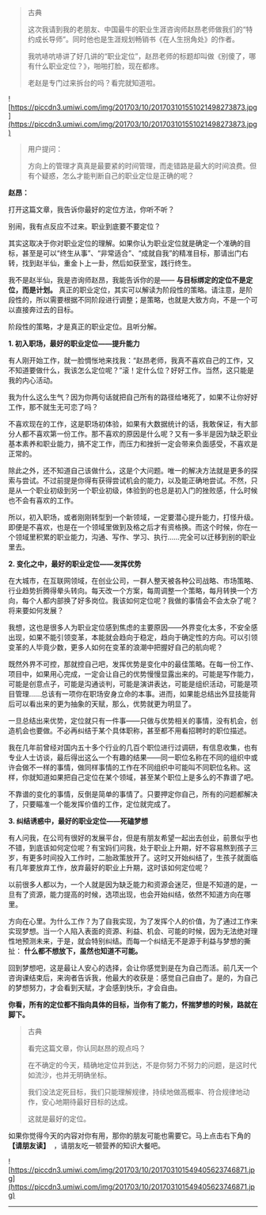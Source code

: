 > 古典
> 
> 这次我请到我的老朋友、中国最牛的职业生涯咨询师赵昂老师做我们的“特约成长导师”。同时他也是生涯规划畅销书《在人生拐角处》的作者。
> 
> 我吭哧吭哧讲了好几讲的“职业定位”，赵昂老师的标题却叫做《别傻了，哪有什么职业定位？》，啪啪打脸，现在都疼。
> 
> 老赵是专门过来拆台的吗？看完就知道啦。

![https://piccdn3.umiwi.com/img/201703/10/201703101551021498273873.jpg](https://piccdn3.umiwi.com/img/201703/10/201703101551021498273873.jpg)

> 用户提问：
> 
> 方向上的管理才真真是最要紧的时间管理，而走错路是最大的时间浪费。但有个疑惑，怎么才能判断自己的职业定位是正确的呢？

 **赵昂：**

打开这篇文章，我告诉你最好的定位方法，你听不听？

别闹，我有点反应不过来。职业到底要不要定位？

其实这取决于你对职业定位的理解。如果你认为职业定位就是确定一个准确的目标，甚至是可以“终生从事”、“非常适合”、“成就自我”的精准目标，那请出门右转，找到赵半仙，重金卜上一卦，然后如获至宝，践行终生。

我不是赵半仙，我是咨询师赵昂，我能告诉你的是—— **与目标绑定的定位不是定位，而是计划。** 真正的职业定位，其实可以解读为阶段性的策略。请注意，是阶段性的，所以需要根据不同阶段进行调整；是策略，也就是大致方向，不是一个可以直接奔过去的目标。

阶段性的策略，才是真正的职业定位。且听分解。

 **1. 初入职场，最好的职业定位——提升能力**

有人刚开始工作，就一脸惆怅地来找我：“赵昂老师，我真不喜欢自己的工作，又不知道要做什么，我该怎么定位呢？”滚！定什么位？好好工作。当然，这只能是我的内心活动。

我为什么这么生气？因为你两句话就把自己所有的路径给堵死了，如果不让你好好工作，那不就生无可恋了吗？

不喜欢现在的工作，这是职场初体验，如果有大数据统计的话，我敢保证，有大部分人都不喜欢第一份工作。那不喜欢的原因是什么呢？又有一多半是因为缺乏职业基本素养和职业能力，搞不定工作，而压力和挫折一定会带来负面感受，不喜欢是正常的。

除此之外，还不知道自己该做什么，这是个大问题。唯一的解决方法就是更多的探索与尝试。不过前提是你得有获得尝试机会的能力，以及能正确地尝试。不然，只是从一个职业初级到另一个职业初级，体验到的也总是初入门的挫败感，什么时候也不会有喜欢的工作。

所以，初入职场，或者刚刚转型到一个新领域，一定要潜心提升能力，打怪升级。即便是不喜欢，也是在一个领域里做到及格之后才有资格换。而这个时候，你在一个领域里积累的职业能力，沟通、写作、学习、执行……完全可以迁移到别的职业里去。

 **2. 变化之中，最好的职业定位——发挥优势**

在大城市，在互联网领域，在创业公司，一群人整天被各种公司战略、市场策略、行业趋势折腾得晕头转向。每天改一个方案，每周调整一个策略，每月转换一个方向，每个人都内部换了好多岗位。我该如何定位呢？我做的事情会不会太杂了呢？将来要如何发展？

我想，这也是很多人为职业定位感到焦虑的主要原因——外界变化太多，不安全感出现，如果不能引领变革，本能就会趋向于稳定，趋向于确定性的方向。可以引领变革的人毕竟少数，更多人如何在变革的浪潮中把握好自己的航向呢？

既然外界不可控，那就控自己吧，发挥优势是变化中的最佳策略。在每一份工作、项目中，如果用心完成，一定会让自己的优势慢慢显露出来的。可能是写作能力，可能是创意点子，可能是沟通谈判，可能是演讲表达，可能是组织活动，可能是项目管理……总该有一项你在职场安身立命的本事。进而，如果能总结出外显技能背后可以看出来的更为抽象的天赋，那么，优势就更为明显了。

一旦总结出来优势，定位就只有一件事——只做与优势相关的事情，没有机会，创造机会也要做。不必再纠结于某个具体职称，甚至都不用看招聘时的职位描述。

我在几年前曾经对国内五十多个行业的几百个职位进行过调研，有信息收集，也有专业人士访谈，最后得出这么一个有趣的结果——同一职位名称在不同的组织中或许会做不一样的事情，做同样事情的工作在不同组织中可能叫不同职位名称。这样，你就知道如果把自己定位在某个领域，甚至某个职位上是多么的不靠谱了吧。

不靠谱的变化的事情，反倒是简单的事情了。只要押定你自己，所有的问题都解决了，只要瞄准一个能发挥价值的工作，定位就完成了。

 **3. 纠结诱惑中，最好的职业定位——死磕梦想**

有人问我，在公司有很好的发展平台，但是有朋友希望一起出去创业，前景似乎也不错，到底该如何定位呢？有宝妈们问我，处于职业上升期，好不容易熬到孩子三岁，有更多时间投入工作时，二胎政策放开了。这时又开始纠结了，生孩子就面临有几年要放弃工作，放弃最好的职业上升期，这时该如何定位呢？

以前很多人都以为，一个人就是因为缺乏能力和资源会迷茫，但是不知道的是，一旦有了资源，能力提高的时候，选项出现，也会开始纠结，依然不知道方向在哪里。

方向在心里。为什么工作？为了自我实现，为了发挥个人的价值，为了通过工作来实现梦想。当一个人陷入表面的资源、利益、机会、可能的时候，因为无法绝对理性地预测未来，于是，就会特别纠结。而每一个纠结无不是源于利益与梦想的撕扯： **什么都不想放下，虽然也知道不可能。**

回到梦想吧，这是最让人安心的选择，会让你感觉到是在为自己而活。前几天一个咨询课结束后，来询者告诉我，他最大的收获是：感觉自己自由了。是的，为自己的梦想努力，才会看到天赋，才会感到快乐，才会自由。

 **你看，所有的定位都不指向具体的目标，当你有了能力，怀揣梦想的时候，路就在脚下。**

> 古典
> 
> 看完这篇文章，你认同赵昂的观点吗？
> 
> 在不确定的今天，精确地定位并到达，不是你努力不努力的问题，是这时代如流沙，也并无明确坐标。
> 
> 我们没法定死目标，我们只能理解规律，持续地做高概率、符合规律地动作，安心地期待最好目标的达成。
> 
> 这就是最好的定位。

如果你觉得今天的内容对你有用，那你的朋友可能也需要它。马上点击右下角的 **【请朋友读】**  ，请朋友吃一顿营养的知识大餐吧。

![https://piccdn3.umiwi.com/img/201703/10/201703101549405623746871.jpg](https://piccdn3.umiwi.com/img/201703/10/201703101549405623746871.jpg)

---
